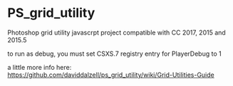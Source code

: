 # PS_grid_utility

Photoshop grid utility javascrpt project compatible with CC 2017, 2015 and 2015.5

to run as debug, you must set CSXS.7 registry entry for PlayerDebug to 1 

a little more info here:
https://github.com/daviddalzell/ps_grid_utility/wiki/Grid-Utilities-Guide
